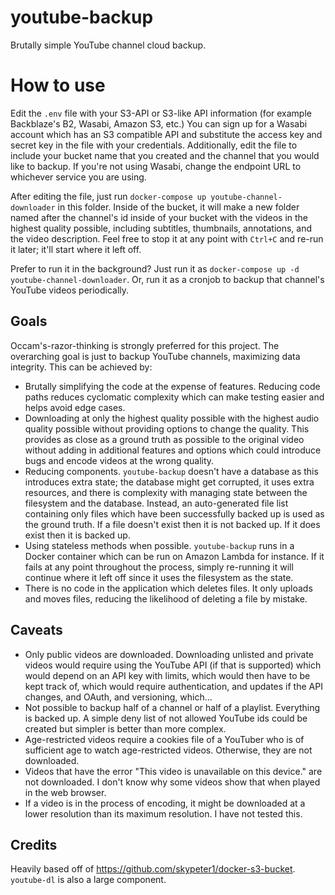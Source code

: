 # youtube-backup
Brutally simple YouTube channel cloud backup.

# How to use

Edit the `.env` file with your S3-API or S3-like API information (for example Backblaze's B2, Wasabi, Amazon S3, etc.) You can sign up for a Wasabi account which has an S3 compatible API and substitute the access key and secret key in the file with your credentials. Additionally, edit the file to include your bucket name that you created and the channel that you would like to backup. If you're not using Wasabi, change the endpoint URL to whichever service you are using.

After editing the file, just run `docker-compose up youtube-channel-downloader` in this folder. Inside of the bucket, it will make a new folder named after the channel's id inside of your bucket with the videos in the highest quality possible, including subtitles, thumbnails, annotations, and the video description. Feel free to stop it at any point with `Ctrl+C` and re-run it later; it'll start where it left off.

Prefer to run it in the background? Just run it as `docker-compose up -d youtube-channel-downloader`. Or, run it as a cronjob to backup that channel's YouTube videos periodically.

## Goals

Occam's-razor-thinking is strongly preferred for this project. The overarching goal is just to backup YouTube channels, maximizing data integrity. This can be achieved by:

- Brutally simplifying the code at the expense of features. Reducing code paths reduces cyclomatic complexity which can make testing easier and helps avoid edge cases.
- Downloading at only the highest quality possible with the highest audio quality possible without providing options to change the quality. This provides as close as a ground truth as possible to the original video without adding in additional features and options which could introduce bugs and encode videos at the wrong quality.
- Reducing components. `youtube-backup` doesn't have a database as this introduces extra state; the database might get corrupted, it uses extra resources, and there is complexity with managing state between the filesystem and the database. Instead, an auto-generated file list containing only files which have been successfully backed up is used as the ground truth. If a file doesn't exist then it is not backed up. If it does exist then it is backed up.
- Using stateless methods when possible. `youtube-backup` runs in a Docker container which can be run on Amazon Lambda for instance. If it fails at any point throughout the process, simply re-running it will continue where it left off since it uses the filesystem as the state.
- There is no code in the application which deletes files. It only uploads and moves files, reducing the likelihood of deleting a file by mistake.

## Caveats

- Only public videos are downloaded. Downloading unlisted and private videos would require using the YouTube API (if that is supported) which would depend on an API key with limits, which would then have to be kept track of, which would require authentication, and updates if the API changes, and OAuth, and versioning, which...
- Not possible to backup half of a channel or half of a playlist. Everything is backed up. A simple deny list of not allowed YouTube ids could be created but simpler is better than more complex.
- Age-restricted videos require a cookies file of a YouTuber who is of sufficient age to watch age-restricted videos. Otherwise, they are not downloaded.
- Videos that have the error "This video is unavailable on this device." are not downloaded. I don't know why some videos show that when played in the web browser.
- If a video is in the process of encoding, it might be downloaded at a lower resolution than its maximum resolution. I have not tested this.

## Credits

Heavily based off of https://github.com/skypeter1/docker-s3-bucket. `youtube-dl` is also a large component.
